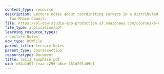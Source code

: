 ```yaml
---
content_type: resource
description: Lecture notes about coordinating servers in a distributed system, and
  Two-Phase Commit.
file: https://ol-ocw-studio-app-production.s3.amazonaws.com/courses/6-824-distributed-computer-systems-engineering-spring-2006/e84a1d97feaac296a8ce261d591a89ef_lec13_twophase.pdf
file_type: application/pdf
learning_resource_types:
- Lecture Notes
ocw_type: OCWFile
parent_title: Lecture Notes
parent_type: CourseSection
resourcetype: Document
title: lec13_twophase.pdf
uid: e84a1d97-feaa-c296-a8ce-261d591a89ef
---
```

